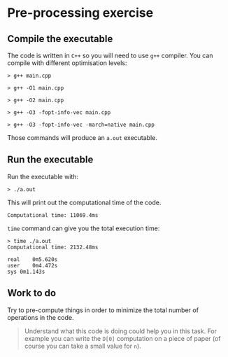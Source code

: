 # Pre-processing exercise

## Compile the executable

The code is written in `C++` so you will need to use `g++` compiler.
You can compile with different optimisation levels:
```
> g++ main.cpp
```
```
> g++ -O1 main.cpp
```
```
> g++ -O2 main.cpp
```
```
> g++ -O3 -fopt-info-vec main.cpp
```
```
> g++ -O3 -fopt-info-vec -march=native main.cpp
```
Those commands will produce an `a.out` executable.

## Run the executable

Run the executable with:
```
> ./a.out
```
This will print out the computational time of the code.
```
Computational time: 11069.4ms
```

`time` command can give you the total execution time:
```
> time ./a.out
Computational time: 2132.48ms

real	0m5.620s
user	0m4.472s
sys	0m1.143s
```

## Work to do

Try to pre-compute things in order to minimize the total number of operations in the code.

>Understand what this code is doing could help you in this task. For example you can write the `D[0]` computation on a piece of paper (of course you can take a small value for `n`).
